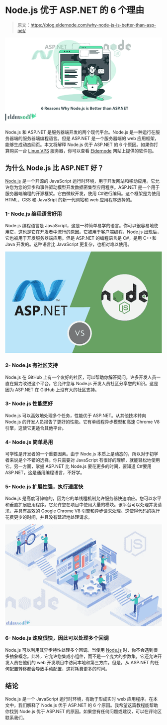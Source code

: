 # Node.js 优于 ASP.NET 的 6 个理由

> 原文：<https://blog.eldernode.com/why-node-js-is-better-than-asp-net/>

![6 Reasons Why Node.js is Better than ASP.NET](img/4cd1a00886ed9aa4b4cbe9d492d1b244.png)

Node.js 和 ASP.NET 是服务器端开发的两个现代平台。Node.js 是一种运行在服务器端的服务器端编程语言。但是 ASP.NET 是一个服务器端的 web 应用框架，能够生成动态网页。本文将解释 Node.js 优于 ASP.NET 的 6 个原因。如果你打算购买一台 [Linux VPS](https://eldernode.com/linux-vps/) 服务器，你可以查看 [Eldernode](https://eldernode.com/) 网站上提供的软件包。

## **为什么 Node.js 比 ASP.NET 好？**

[Node.js](https://blog.eldernode.com/install-node-js-on-windows/) 是一个开源的 JavaScript 运行时环境，用于开发网站和移动应用。它允许您为您的异步和事件驱动模型开发数据密集型应用程序。ASP.NET 是一个用于服务器端编程的开源框架。它由微软开发，使用 C#进行编码。这个框架是为使用 HTML、CSS 和 JavaSript 的新一代网站和 web 应用程序选择的。

### **1- Node.js 编程语言好用**

Node.js 编程语言是 JavaScript，这是一种简单易学的语言。你可以很容易地使用它，这也是它在开发者中流行的原因。它被用于客户端编程，Node.js 出现后，它也被用于开发服务器端应用。但是 ASP.NET 的编程语言是 C#，是用 C++和 Java 开发的。这种语言比 JavaScript 更复杂，也相对难以使用。

![Node.js-vs-ASP.NET](img/dcf61ffcd3cdd0bc17d1153b3762043d.png)

### **2- Node.js 有社区支持**

Node.js 在 GitHub 上有一个友好的社区，可以帮助你解答疑问。许多开发人员一直在努力改进这个平台。它允许您与 Node.js 开发人员社区分享您的知识。这是因为 ASP.NET 在 GitHub 上没有大的社区支持。

### **3- Node.js 性能更好**

Node.js 可以高效地处理多个任务，性能优于 ASP.NET。从其他技术转向 Node.js 的开发人员报告了更好的性能。它有单线程异步模型和高速 Chrome V8 引擎，这使它更适合其他平台。

### **4- Node.js 简单易用**

可学性是开发者的一个重要因素。由于 Node.js 本质上是动态的，所以对于初学者来说是个不错的选择。你只需要对 JavaScript 有很好的理解，就能轻松地使用它。另一方面，掌握 ASP.NET 比 Node.js 要花更多的时间，要知道 C#要用 ASP.NET，这是通用编程语言，不好学。

### **5- Node.js 扩展性强，执行速度快**

Node.js 是高度可伸缩的，因为它的单线程机制允许服务器快速响应。您可以水平和垂直扩展应用程序。它允许您在项目中使用大量的模块。该平台可以处理并发请求，并具有高效的 Google Chrome V8 引擎和异步请求处理。这使得代码的执行花费更少的时间，并且没有延迟地处理请求。

![Node.js-development-platform](img/9741798e496eb4dbda23f607c7311dcd.png)

### **6- Node.js 速度很快，因此可以处理多个回调**

Node.js 可以利用其异步特性处理多个回调。当使用 [Node.js](https://blog.eldernode.com/install-and-config-node-js-on-ubuntu-20-04/) 时，你不会遇到很多抽象概念。此外，它允许您集成小组件，而不是一个庞大的参数集，它还允许开发人员在他们的 web 开发项目中访问本地和第三方库。但是，从 ASP.NET 的任何配置转移都会导致手动配置，这将耗费更多的时间。

## 结论

Node.js 是一个 JavaScript 运行时环境，有助于形成实时 web 应用程序。在本文中，我们解释了 Node.js 优于 ASP.NET 的 6 个原因。我希望这篇教程能帮助你找到 Node.js 优于 ASP.NET 的原因。如果您有任何问题或建议，可以在评论区联系我们。